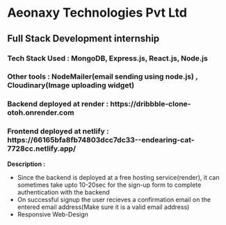 # Aeonaxy Technologies Pvt Ltd 

## Full Stack Development internship
<h3>Tech Stack Used : MongoDB, Express.js, React.js, Node.js</h3>
<h3> Other tools : NodeMailer(email sending using node.js) , Cloudinary(Image uploading widget) </h3>
<h3>Backend deployed at render : https://dribbble-clone-otoh.onrender.com</h3>
<h3>Frontend deployed at netlify : https://66165bfa8fb74803dcc7dc33--endearing-cat-7728cc.netlify.app/</h3>
<div>
<b>Description : </b>
<ul>
<li>Since the backend is deployed at a free hosting service(render), it can sometimes take upto 10-20sec for the sign-up form to complete authentication with the backend</li>
<li>On successful signup the user recieves a confirmation email on the entered email address(Make sure it is a valid email address)</li>
<li>Responsive Web-Design</li>  
</ul>
</div>

